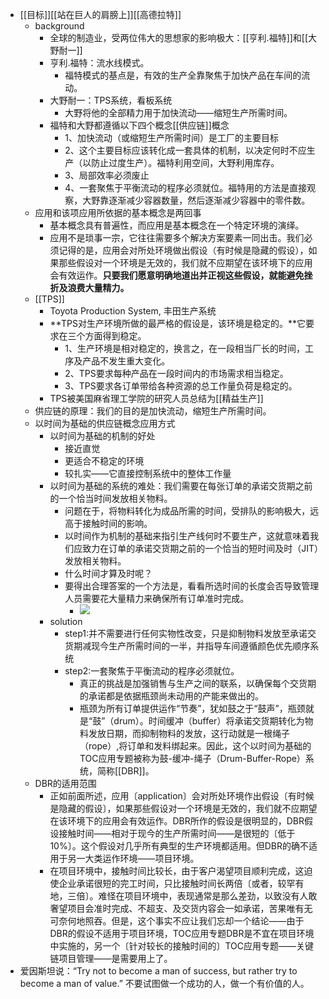 - [[目标]][[站在巨人的肩膀上]][[高德拉特]]
    - background
        - 全球的制造业，受两位伟大的思想家的影响极大：[[亨利.福特]]和[[大野耐一]]
        - 亨利.福特：流水线模式。
            - 福特模式的基点是，有效的生产全靠聚焦于加快产品在车间的流动。
        - 大野耐一：TPS系统，看板系统
            - 大野将他的全部精力用于加快流动——缩短生产所需时间。
        - 福特和大野都遵循以下四个概念[[供应链]]概念
            - 1、加快流动（或缩短生产所需时间）是工厂的主要目标
            - 2、这个主要目标应该转化成一套具体的机制，以决定何时不应生产（以防止过度生产）。福特利用空间，大野利用库存。
            - 3、局部效率必须废止
            - 4、一套聚焦于平衡流动的程序必须就位。福特用的方法是直接观察，大野靠逐渐减少容器数量，然后逐渐减少容器中的零件数。
    - 应用和该项应用所依据的基本概念是两回事
        - 基本概念具有普遍性，而应用是基本概念在一个特定环境的演绎。
        - 应用不是琐事一宗，它往往需要多个解决方案要素一同出击。我们必须记得的是，应用会对所处环境做出假设（有时候是隐藏的假设），如果那些假设对一个环境是无效的，我们就不应期望在该环境下的应用会有效运作。**只要我们愿意明确地道出并正视这些假设，就能避免挫折及浪费大量精力。**
    - [[TPS]]
        - Toyota Production System, 丰田生产系统
        - **TPS对生产环境所做的最严格的假设是，该环境是稳定的。**它要求在三个方面得到稳定。
            - 1、生产环境是相对稳定的，换言之，在一段相当厂长的时间，工序及产品不发生重大变化。
            - 2、TPS要求每种产品在一段时间内的市场需求相当稳定。
            - 3、TPS要求各订单带给各种资源的总工作量负荷是稳定的。
        - TPS被美国麻省理工学院的研究人员总结为[[精益生产]]
    - 供应链的原理：我们的目的是加快流动，缩短生产所需时间。
    - 以时间为基础的供应链概念应用方式
        - 以时间为基础的机制的好处
            - 接近直觉
            - 更适合不稳定的环境
            - 较扎实——它直接控制系统中的整体工作量
        - 以时间为基础的系统的难处：我们需要在每张订单的承诺交货期之前的一个恰当时间发放相关物料。
            - 问题在于，将物料转化为成品所需的时间，受排队的影响极大，远高于接触时间的影响。
            - 以时间作为机制的基础来指引生产线何时不要生产，这就意味着我们应致力在订单的承诺交货期之前的一个恰当的短时间及时（JIT）发放相关物料。
            - 什么时间才算及时呢？
            - 要得出合理答案的一个方法是，看看所选时间的长度会否导致管理人员需要花大量精力来确保所有订单准时完成。
                - ![](https://firebasestorage.googleapis.com/v0/b/firescript-577a2.appspot.com/o/imgs%2Fapp%2FZousai%2F-ogTe38pFb?alt=media&token=16768118-ab60-482d-ac4b-b919c222be50)
        - solution
            - step1:并不需要进行任何实物性改变，只是抑制物料发放至承诺交货期减现今生产所需时间的一半，并指导车间遵循颜色优先顺序系统
            - step2:一套聚焦于平衡流动的程序必须就位。
                - 真正的挑战是加强销售与生产之间的联系，以确保每个交货期的承诺都是依据瓶颈尚未动用的产能来做出的。
                - 瓶颈为所有订单提供运作“节奏”，犹如鼓之于“鼓声”，瓶颈就是“鼓”（drum）。时间缓冲（buffer）将承诺交货期转化为物料发放日期，而抑制物料的发放，这行动就是一根绳子（rope）,将订单和发料绑起来。因此，这个以时间为基础的TOC应用专题被称为鼓-缓冲-绳子（Drum-Buffer-Rope）系统，简称[[DBR]]。
    - DBR的适用范围
        - 正如前面所述，应用〔application〕会对所处环境作出假设〔有时候是隐藏的假设〕，如果那些假设对一个环境是无效的，我们就不应期望在该环境下的应用会有效运作。DBR所作的假设是很明显的，DBR假设接触时间——相对于现今的生产所需时间——是很短的〔低于10%〕。这个假设对几乎所有典型的生产环境都适用。但DBR的确不适用于另一大类运作环境——项目环境。
        - 在项目环境中，接触时间比较长，由于客户渴望项目顺利完成，这迫使企业承诺很短的完工时间，只比接触时间长两倍〔或者，较罕有地，三倍〕。难怪在项目环境中，表现通常是那么差劲，以致没有人敢奢望项目会准时完成、不超支、及交货内容会一如承诺，苦果唯有无可奈何地照吞。但是，这个事实不应让我们忘却一个结论——由于DBR的假设不适用于项目环境，TOC应用专题DBR是不宜在项目环境中实施的，另一个〔针对较长的接触时间的〕TOC应用专题——关键链项目管理——是需要用上了。
- 爱因斯坦说：“Try not to become a man of success, but rather try to become a man of value.” 不要试图做一个成功的人，做一个有价值的人。

